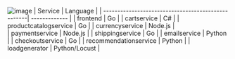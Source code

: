 ![image](https://github.com/user-attachments/assets/c28faf2b-7127-4d2f-98d0-954c095ebe1f)
| Service                                            | Language      |
| ---------------------------------------------------| ------------- | 
| frontend                                           | Go            | 
| cartservice                                        | C#            | 
| productcatalogservice                              | Go            | 
| currencyservice                                    | Node.js       |   
| paymentservice                                     | Node.js       | 
| shippingservice                                    | Go            | 
| emailservice                                       | Python        | 
| checkoutservice                                    | Go            | 
| recommendationservice                              | Python        |
| loadgenerator                                      | Python/Locust | 
